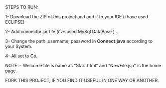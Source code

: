 STEPS TO RUN: 

1- Download the ZIP of this project and add it to your IDE (i have used ECLIPSE)


2- Add connector.jar file (i've used MySql DataBase ) .  


3- Change the path ,username, password in **Connect.java** according to your System.


4- All set to Go.

NOTE :- Welcome file is name as "Start.html" and "NewFile.jsp" is the home page.

FORK THIS PROJECT, IF YOU FIND IT USEFUL IN ONE WAY OR ANOTHER.
